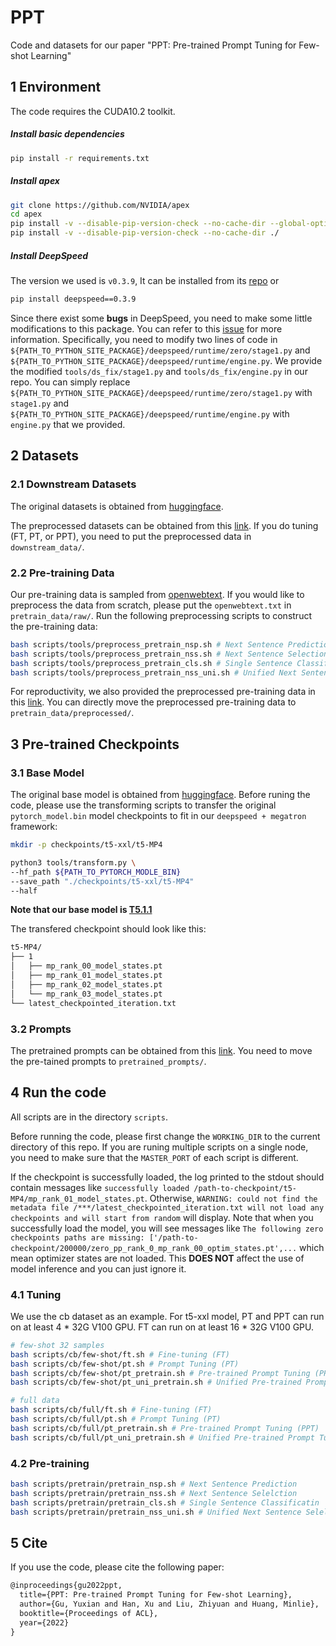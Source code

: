 # PPT

Code and datasets for our paper "PPT: Pre-trained Prompt Tuning for Few-shot Learning"



## 1 Environment

The code requires the CUDA10.2 toolkit. 

##### Install basic dependencies

```bash
pip install -r requirements.txt
```

##### Install apex

```bash
git clone https://github.com/NVIDIA/apex
cd apex
pip install -v --disable-pip-version-check --no-cache-dir --global-option="--cpp_ext" --global-option="--cuda_ext" ./
pip install -v --disable-pip-version-check --no-cache-dir ./
```
##### Install DeepSpeed

The version we used is `v0.3.9`, It can be installed from its [repo](https://github.com/microsoft/DeepSpeed/releases/tag/v0.3.9) or 
```bash
pip install deepspeed==0.3.9
```
Since there exist some **bugs** in DeepSpeed, you need to make some little modifications to this package. You can refer to this [issue](https://github.com/TsinghuaAI/CPM-2-Finetune/issues/11) for more information. Specifically, you need to modify two lines of code in `${PATH_TO_PYTHON_SITE_PACKAGE}/deepspeed/runtime/zero/stage1.py` and `${PATH_TO_PYTHON_SITE_PACKAGE}/deepspeed/runtime/engine.py`. We provide the modified `tools/ds_fix/stage1.py` and `tools/ds_fix/engine.py` in our repo. You can simply replace `${PATH_TO_PYTHON_SITE_PACKAGE}/deepspeed/runtime/zero/stage1.py` with `stage1.py` and `${PATH_TO_PYTHON_SITE_PACKAGE}/deepspeed/runtime/engine.py` with `engine.py` that we provided. 



## 2 Datasets

### 2.1 Downstream Datasets

The original datasets is obtained from [huggingface](https://huggingface.co/datasets).

The preprocessed datasets can be obtained from this [link](https://drive.google.com/drive/folders/1Q6lMm48LcGZILQGI-0RaRJpLLQ_WX0gm?usp=sharing). If you do tuning (FT, PT, or PPT), you need to put the preprocessed data in `downstream_data/`.

### 2.2 Pre-training Data

Our pre-training data is sampled from [openwebtext](https://huggingface.co/datasets/openwebtext/tree/main). If you would like to preprocess the data from scratch, please put the `openwebtext.txt` in  `pretrain_data/raw/`. Run the following preprocessing scripts to construct the pre-training data:

```bash
bash scripts/tools/preprocess_pretrain_nsp.sh # Next Sentence Prediction
bash scripts/tools/preprocess_pretrain_nss.sh # Next Sentence Selection
bash scripts/tools/preprocess_pretrain_cls.sh # Single Sentence Classification
bash scripts/tools/preprocess_pretrain_nss_uni.sh # Unified Next Sentence Selection (for Unified PPT)
```

For reproductivity, we also provided the preprocessed pre-training data in this [link](https://drive.google.com/drive/folders/1Q6lMm48LcGZILQGI-0RaRJpLLQ_WX0gm?usp=sharing). You can directly move the preprocessed pre-training data to `pretrain_data/preprocessed/`.



## 3 Pre-trained Checkpoints

### 3.1 Base Model

The original base model is obtained from [huggingface](https://huggingface.co/models). Before runing the code, please use the transforming scripts to transfer the original `pytorch_model.bin` model checkpoints to fit in our `deepspeed + megatron` framework:

```bash
mkdir -p checkpoints/t5-xxl/t5-MP4

python3 tools/transform.py \
--hf_path ${PATH_TO_PYTORCH_MODLE_BIN}
--save_path "./checkpoints/t5-xxl/t5-MP4"
--half
```

**Note that our base model is [T5.1.1](https://huggingface.co/google/t5-v1_1-xxl)**

The transfered checkpoint should look like this:

```bash
t5-MP4/
├── 1
│   ├── mp_rank_00_model_states.pt
│   ├── mp_rank_01_model_states.pt
│   ├── mp_rank_02_model_states.pt
│   └── mp_rank_03_model_states.pt
└── latest_checkpointed_iteration.txt
```

### 3.2 Prompts

The pretrained prompts can be obtained from this [link](https://drive.google.com/drive/folders/1Q6lMm48LcGZILQGI-0RaRJpLLQ_WX0gm?usp=sharing). You need to move the pre-tained prompts to `pretrained_prompts/`.



## 4 Run the code

All scripts are in the directory `scripts`.

Before running the code, please first change the `WORKING_DIR` to the current directory of this repo. If you are runing multiple scripts on a single node, you need to make sure that the `MASTER_PORT` of each script is different. 

If the checkpoint is successfully loaded, the log printed to the stdout should contain messages like `successfully loaded /path-to-checkpoint/t5-MP4/mp_rank_01_model_states.pt`. Otherwise, `WARNING: could not find the metadata file /***/latest_checkpointed_iteration.txt will not load any checkpoints and will start from random` will display. Note that when you successfully load the model, you will see messages like `The following zero checkpoints paths are missing: ['/path-to-checkpoint/200000/zero_pp_rank_0_mp_rank_00_optim_states.pt',...` which mean optimizer states are not loaded. This **DOES NOT** affect the use of model inference and you can just ignore it.

### 4.1 Tuning

We use the cb dataset as an example. For t5-xxl model, PT and PPT can run on at least  4 * 32G V100 GPU. FT can run on at least 16 * 32G V100 GPU.

```bash
# few-shot 32 samples
bash scripts/cb/few-shot/ft.sh # Fine-tuning (FT)
bash scripts/cb/few-shot/pt.sh # Prompt Tuning (PT)
bash scripts/cb/few-shot/pt_pretrain.sh # Pre-trained Prompt Tuning (PPT)
bash scripts/cb/few-shot/pt_uni_pretrain.sh # Unified Pre-trained Prompt Tuning (Unified PPT)

# full data
bash scripts/cb/full/ft.sh # Fine-tuning (FT)
bash scripts/cb/full/pt.sh # Prompt Tuning (PT)
bash scripts/cb/full/pt_pretrain.sh # Pre-trained Prompt Tuning (PPT)
bash scripts/cb/full/pt_uni_pretrain.sh # Unified Pre-trained Prompt Tuning (Unified PPT)
```

### 4.2 Pre-training

```bash
bash scripts/pretrain/pretrain_nsp.sh # Next Sentence Prediction
bash scripts/pretrain/pretrain_nss.sh # Next Sentence Selelction
bash scripts/pretrain/pretrain_cls.sh # Single Sentence Classificatin
bash scripts/pretrain/pretrain_nss_uni.sh # Unified Next Sentence Selelction (for Unified PPT)
```



## 5 Cite

If you use the code, please cite the following paper:

```latex
@inproceedings{gu2022ppt,
  title={PPT: Pre-trained Prompt Tuning for Few-shot Learning},
  author={Gu, Yuxian and Han, Xu and Liu, Zhiyuan and Huang, Minlie},
  booktitle={Proceedings of ACL},
  year={2022}
}
```

